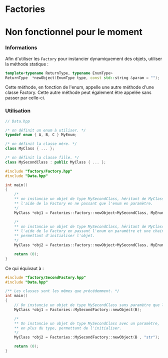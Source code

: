 Factories
========

# Non fonctionnel pour le moment

### Informations

Afin d'utiliser les `Factory` pour instancier dynamiquement des objets, utiliser la méthode statique :
```c++
template<typename ReturnType, typename EnumType>
ReturnType	*newObject(EnumType type, const std::string &param = "");
```

Cette méthode, en fonction de l'enum, appelle une autre méthode d'une classe Factory. Cette autre méthode peut également être appelée sans passer par celle-ci.

### Utilisation

```c++
// Data.hpp

/* on définit un enum à utiliser. */
typedef enum { A, B, C } MyEnum;

/* on définit la classe mère. */
class MyClass { ... };

/* on définit la classe fille. */
class MySecondClass : public MyClass { ... };
```

```c++
#include "factory/Factory.hpp"
#include "Data.hpp"

int main()
{
	/*
    ** on instancie un objet de type MySecondClass, héritant de MyClass à
	** l'aide de la Factory en ne passant que l'enum en paramètre.
    */
	MyClass *obj1 = Factories::Factory::newObject<MySecondClass, MyEnum>(B);

	/*
    ** on instancie un objet de type MySecondClass, héritant de MyClass à
	** l'aide de la Factory en passant l'enum en paramètre et une chaine
	** permettant d'initialiser l'objet.
    */
	MyClass *obj2 = Factories::Factory::newObject<MySecondClass, MyEnum>(B, "str");

	return (0);
}

```
Ce qui équivaut à :
```c++
#include "factory/SecondFactory.hpp"
#include "Data.hpp"

/** Les classes sont les mêmes que précédemment. */
int main()
{
	// On instancie un objet de type MySecondClass sans paramètre que le type  créer.
	MyClass *obj1 = Factories::MySecondFactory::newObject(B);

	/*
    ** On instancie un objet de type MySecondClass avec un paramètre,
	** en plus du type, permettant de l'initialiser.
    */
    MyClass *obj2 = Factories::MySecondFactory::newObject(B , "str");

	return (0);
}
```
